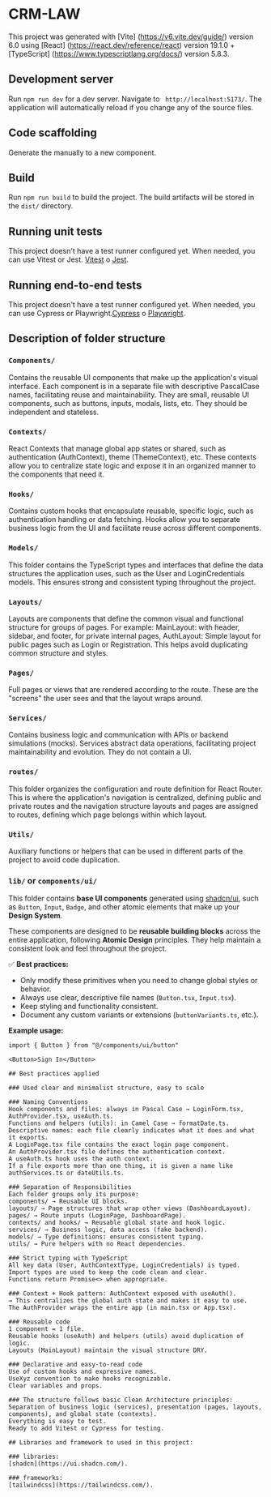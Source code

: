 
# CRM-LAW
This project was generated with [Vite] (https://v6.vite.dev/guide/) version 6.0 using [React] (https://react.dev/reference/react) version 19.1.0 + [TypeScript] (https://www.typescriptlang.org/docs/) version 5.8.3.


## Development server
Run `npm run dev` for a dev server. Navigate to ` http://localhost:5173/`. The application will automatically reload if you change any of the source files.

## Code scaffolding
Generate the manually to a new component. 

## Build
Run `npm run build` to build the project. The build artifacts will be stored in the `dist/` directory.

## Running unit tests
This project doesn't have a test runner configured yet. When needed, you can use Vitest or Jest. [Vitest](https://vitest.dev/) o [Jest](https://jestjs.io/).

## Running end-to-end tests
This project doesn't have a test runner configured yet. When needed, you can use Cypress or Playwright.[Cypress](https://www.cypress.io/) o [Playwright](https://playwright.dev/).


## Description of folder structure

### `Components/`
Contains the reusable UI components that make up the application's visual interface. Each component is in a separate file with descriptive PascalCase names, facilitating reuse and maintainability. They are small, reusable UI components, such as buttons, inputs, modals, lists, etc. They should be independent and stateless.

### `Contexts/`
React Contexts that manage global app states or shared, such as authentication (AuthContext), theme (ThemeContext), etc. These contexts allow you to centralize state logic and expose it in an organized manner to the components that need it.

### `Hooks/`
Contains custom hooks that encapsulate reusable, specific logic, such as authentication handling or data fetching. Hooks allow you to separate business logic from the UI and facilitate reuse across different components.

### `Models/`
This folder contains the TypeScript types and interfaces that define the data structures the application uses, such as the User and LoginCredentials models. This ensures strong and consistent typing throughout the project.

### `Layouts/`
Layouts are components that define the common visual and functional structure for groups of pages. For example: MainLayout: with header, sidebar, and footer, for private internal pages, AuthLayout: Simple layout for public pages such as Login or Registration. This helps avoid duplicating common structure and styles.

### `Pages/`
Full pages or views that are rendered according to the route. These are the "screens" the user sees and that the layout wraps around.

### `Services/`
Contains business logic and communication with APIs or backend simulations (mocks). Services abstract data operations, facilitating project maintainability and evolution. They do not contain a UI.

### `routes/`
This folder organizes the configuration and route definition for React Router. This is where the application's navigation is centralized, defining public and private routes and the navigation structure layouts and pages are assigned to routes, defining which page belongs within which layout.

### `Utils/`
Auxiliary functions or helpers that can be used in different parts of the project to avoid code duplication.

### `lib/` or `components/ui/`

This folder contains **base UI components** generated using [shadcn/ui](https://ui.shadcn.com/), such as `Button`, `Input`, `Badge`, and other atomic elements that make up your **Design System**.

These components are designed to be **reusable building blocks** across the entire application, following **Atomic Design** principles. They help maintain a consistent look and feel throughout the project.

✅ **Best practices:**
- Only modify these primitives when you need to change global styles or behavior.
- Always use clear, descriptive file names (`Button.tsx`, `Input.tsx`).
- Keep styling and functionality consistent.
- Document any custom variants or extensions (`buttonVariants.ts`, etc.).

**Example usage:**
```tsx
import { Button } from "@/components/ui/button"

<Button>Sign In</Button>

## Best practices applied

### Used clear and minimalist structure, easy to scale

### Naming Conventions
Hook components and files: always in Pascal Case → LoginForm.tsx, AuthProvider.tsx, useAuth.ts.
Functions and helpers (utils): in Camel Case → formatDate.ts.
Descriptive names: each file clearly indicates what it does and what it exports.
A LoginPage.tsx file contains the exact login page component.
An AuthProvider.tsx file defines the authentication context.
A useAuth.ts hook uses the auth context.
If a file exports more than one thing, it is given a name like authServices.ts or dateUtils.ts.

### Separation of Responsibilities
Each folder groups only its purpose:
components/ → Reusable UI blocks.
layouts/ → Page structures that wrap other views (DashboardLayout).
pages/ → Route inputs (LoginPage, DashboardPage).
contexts/ and hooks/ → Reusable global state and hook logic.
services/ → Business logic, data access (fake backend).
models/ → Type definitions: ensures consistent typing.
utils/ → Pure helpers with no React dependencies.

### Strict typing with TypeScript
All key data (User, AuthContextType, LoginCredentials) is typed.
Import types are used to keep the code clean and clear.
Functions return Promise<> when appropriate.

### Context + Hook pattern: AuthContext exposed with useAuth().
→ This centralizes the global auth state and makes it easy to use.
The AuthProvider wraps the entire app (in main.tsx or App.tsx).

### Reusable code
1 component = 1 file.
Reusable hooks (useAuth) and helpers (utils) avoid duplication of logic.
Layouts (MainLayout) maintain the visual structure DRY.

### Declarative and easy-to-read code
Use of custom hooks and expressive names.
UseXyz convention to make hooks recognizable.
Clear variables and props.

### The structure follows basic Clean Architecture principles:
Separation of business logic (services), presentation (pages, layouts, components), and global state (contexts).
Everything is easy to test.
Ready to add Vitest or Cypress for testing.

## Libraries and framework to used in this project:

### libraries:  
[shadcn](https://ui.shadcn.com/).

### frameworks: 
[tailwindcss](https://tailwindcss.com/).

 